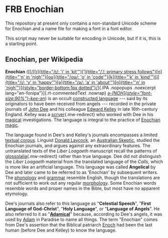 # FRB Enochian

This repository at present only contains a non-standard Unicode scheme for Enochian and a name file for making a font in a font editor.

This script may never be suitable for encoding in Unicode, but if it is, this is a starting point.

## Enochian, per Wikipedia

**Enochian**
([[[/[[ɪ]{title="/ɪ/: 'i' in 'kit'"}[ˈ]{title="/ˈ/: primary stress follows"}[n]{title="'n' in 'nigh'"}[oʊ]{title="/oʊ/: 'o' in 'code'"}[k]{title="'k' in 'kind'"}[i]{title="/i/: 'y' in 'happy'"}[ə]{title="/ə/: 'a' in 'about'"}[n]{title="'n' in 'nigh'"}]{style="border-bottom:1px dotted"}/](https://en.wikipedia.org/wiki/Help:IPA/English "Help:IPA/English")]{.IPA
.nopopups .noexcerpt lang="en-fonipa"}]{.rt-commentedText .nowrap}
[*ə-[NOH]{style="font-size:90%"}-kee-ən*](https://en.wikipedia.org/wiki/Help:Pronunciation_respelling_key "Help:Pronunciation respelling key"))
is an occult [constructed
language](https://en.wikipedia.org/wiki/Constructed_language "Constructed language")
--- said by its originators to have been received from angels ---
recorded in the private journals of [John
Dee](https://en.wikipedia.org/wiki/John_Dee "John Dee") and his
colleague [Edward
Kelley](https://en.wikipedia.org/wiki/Edward_Kelley "Edward Kelley") in
late 16th-century England. Kelley was a
[scryer](https://en.wikipedia.org/wiki/Scryer "Scryer"){.mw-redirect}
who worked with Dee in his
[magical](https://en.wikipedia.org/wiki/Renaissance_magic "Renaissance magic")
investigations. The language is integral to the practice of [Enochian
magic](https://en.wikipedia.org/wiki/Enochian_magic "Enochian magic").

The language found in Dee\'s and Kelley\'s journals encompasses a
limited [textual
corpus](https://en.wikipedia.org/wiki/Text_corpus "Text corpus").
Linguist [Donald
Laycock](https://en.wikipedia.org/wiki/Donald_Laycock "Donald Laycock"),
an [Australian
Skeptic](https://en.wikipedia.org/wiki/Australian_Skeptics "Australian Skeptics"),
studied the Enochian journals, and argues against any extraordinary
features. The untranslated texts of the *Liber Loagaeth* manuscript
recall the patterns of
[glossolalia](https://en.wikipedia.org/wiki/Glossolalia "Glossolalia"){.mw-redirect}
rather than true language. Dee did not distinguish the *Liber Loagaeth*
material from the translated language of the *Calls*, which is more like
an artificial language. This language was called **Angelical** by Dee
and later came to be referred to as \'Enochian\' by subsequent writers.
The [phonology](https://en.wikipedia.org/wiki/Phonology "Phonology") and
[grammar](https://en.wikipedia.org/wiki/Grammar "Grammar") resemble
English, though the translations are not sufficient to work out any
regular
[morphology](https://en.wikipedia.org/wiki/Morphology_(linguistics) "Morphology (linguistics)").
Some Enochian words resemble words and proper names in the Bible, but
most have no apparent etymology.

Dee\'s journals also refer to this language as \"**Celestial Speech**\",
\"**First Language of God-Christ**\", \"**Holy Language**\", or
\"**Language of Angels**\". He also referred to it as
\"**[Adamical](https://en.wikipedia.org/wiki/Adamic_language "Adamic language")**\"
because, according to Dee\'s angels, it was used by
[Adam](https://en.wikipedia.org/wiki/Adam "Adam") in Paradise to name
all things. The term \"Enochian\" comes from Dee\'s assertion that the
Biblical patriarch [Enoch](https://en.wikipedia.org/wiki/Enoch "Enoch")
had been the last human (before Dee and Kelley) to know the language.
